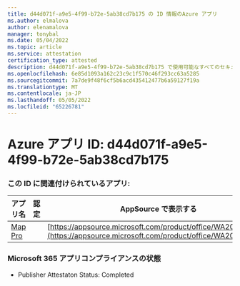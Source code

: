 ```yaml
---
title: d44d071f-a9e5-4f99-b72e-5ab38cd7b175 の ID 情報のAzure アプリ
ms.author: elmalova
author: elenamalova
manager: tonybal
ms.date: 05/04/2022
ms.topic: article
ms.service: attestation
certification_type: attested
description: d44d071f-a9e5-4f99-b72e-5ab38cd7b175 で使用可能なすべてのセキュリティとコンプライアンス情報。
ms.openlocfilehash: 6e85d1093a162c23c9c1f570c46f293cc63a5285
ms.sourcegitcommit: 7a7de9f48f6cf5b6acd435412477b6a59127f19a
ms.translationtype: MT
ms.contentlocale: ja-JP
ms.lasthandoff: 05/05/2022
ms.locfileid: "65226781"
---
```

# <a name="azure-app-id-d44d071f-a9e5-4f99-b72e-5ab38cd7b175"></a>Azure アプリ ID: d44d071f-a9e5-4f99-b72e-5ab38cd7b175


### <a name="apps-associated-with-this-id"></a>この ID に関連付けられているアプリ:
| **アプリ名** | **認定** | **AppSource で表示する** |
|--------------|---------------|-----------------------|
| [Map Pro](../forward/WA200003434.md) |  | [https://appsource.microsoft.com/product/office/WA200003434](https://appsource.microsoft.com/product/office/WA200003434) |

### <a name="microsoft-365-app-compliance-status"></a>Microsoft 365 アプリコンプライアンスの状態
- Publisher Attestaton Status: Completed
